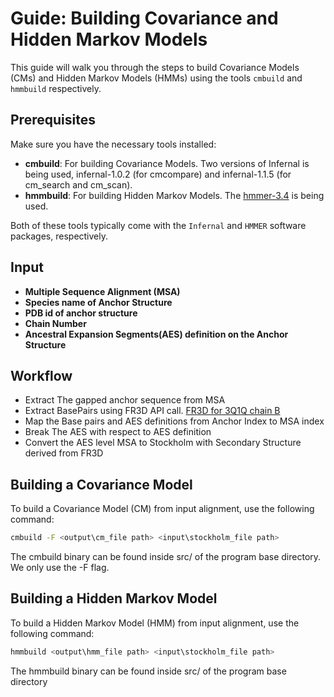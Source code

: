 # Guide: Building Covariance and Hidden Markov Models

This guide will walk you through the steps to build Covariance Models (CMs) and Hidden Markov Models (HMMs) using the tools `cmbuild` and `hmmbuild` respectively.

## Prerequisites
Make sure you have the necessary tools installed:
- **cmbuild**: For building Covariance Models. Two versions of Infernal is being used, infernal-1.0.2 (for cmcompare) and infernal-1.1.5 (for cm_search and cm_scan).
- **hmmbuild**: For building Hidden Markov Models. The [hmmer-3.4](http://eddylab.org/software/hmmer/) is being used. 

Both of these tools typically come with the `Infernal` and `HMMER` software packages, respectively. 

## Input
- **Multiple Sequence Alignment (MSA)**
- **Species name of Anchor Structure**
- **PDB id of anchor structure**
- **Chain Number**
- **Ancestral Expansion Segments(AES) definition on the Anchor Structure**

## Workflow 
- Extract The gapped anchor sequence from MSA
- Extract BasePairs using FR3D API call. [FR3D for 3Q1Q chain B](https://rnacentral.org/api/internal/proxy?url=http://rna.bgsu.edu/rna3dhub/rest/getChainSequenceBasePairs?pdb_id=3q1q&chain=B&only_nested=True)
- Map the Base pairs and AES definitions from Anchor Index to MSA index
- Break The AES with respect to AES definition
- Convert the AES level MSA to Stockholm with Secondary Structure derived from FR3D

## Building a Covariance Model

To build a Covariance Model (CM) from input alignment, use the following command:

```bash
cmbuild -F <output\cm_file path> <input\stockholm_file path>
```

The cmbuild binary can be found inside src/ of the program base directory.
We only use the -F flag.

## Building a Hidden Markov Model

To build a Hidden Markov Model (HMM) from input alignment, use the following command:

```bash
hmmbuild <output\hmm_file path> <input\stockholm_file path>
```

The hmmbuild binary can be found inside src/ of the program base directory 
